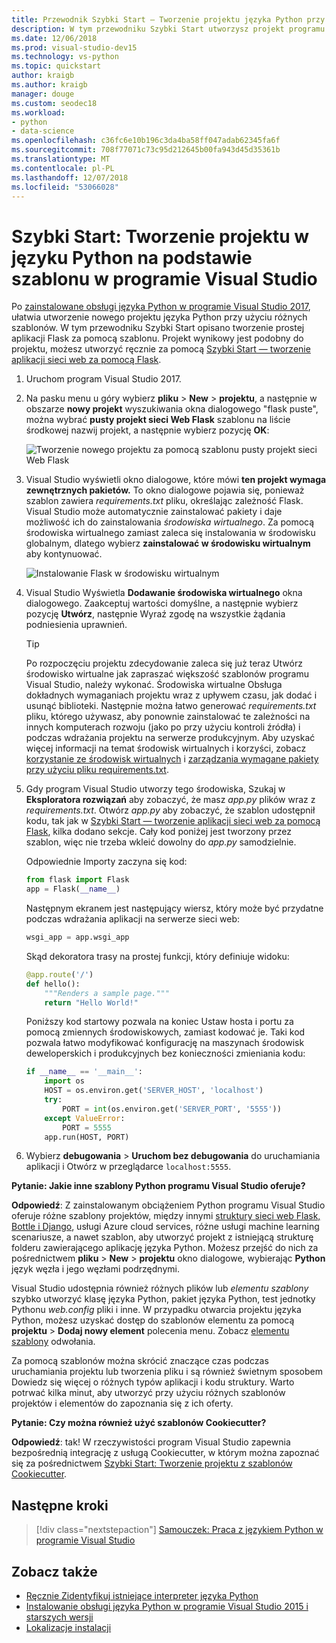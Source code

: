 ```yaml
---
title: Przewodnik Szybki Start — Tworzenie projektu języka Python przy użyciu szablonu
description: W tym przewodniku Szybki Start utworzysz projekt programu Visual Studio dla języka Python dla podstawowych aplikacji Flask za pomocą wbudowanych szablonów.
ms.date: 12/06/2018
ms.prod: visual-studio-dev15
ms.technology: vs-python
ms.topic: quickstart
author: kraigb
ms.author: kraigb
manager: douge
ms.custom: seodec18
ms.workload:
- python
- data-science
ms.openlocfilehash: c36fc6e10b196c3da4ba58ff047adab62345fa6f
ms.sourcegitcommit: 708f77071c73c95d212645b00fa943d45d35361b
ms.translationtype: MT
ms.contentlocale: pl-PL
ms.lasthandoff: 12/07/2018
ms.locfileid: "53066028"
---
```

# <a name="quickstart-create-a-python-project-from-a-template-in-visual-studio"></a>Szybki Start: Tworzenie projektu w języku Python na podstawie szablonu w programie Visual Studio

Po [zainstalowane obsługi języka Python w programie Visual Studio 2017](installing-python-support-in-visual-studio.md), ułatwia utworzenie nowego projektu języka Python przy użyciu różnych szablonów. W tym przewodniku Szybki Start opisano tworzenie prostej aplikacji Flask za pomocą szablonu. Projekt wynikowy jest podobny do projektu, możesz utworzyć ręcznie za pomocą [Szybki Start — tworzenie aplikacji sieci web za pomocą Flask](../ide/quickstart-python.md).

1. Uruchom program Visual Studio 2017.

1. Na pasku menu u góry wybierz **pliku** > **New** > **projektu**, a następnie w obszarze **nowy projekt** wyszukiwania okna dialogowego "flask puste", można wybrać **pusty projekt sieci Web Flask** szablonu na liście środkowej nazwij projekt, a następnie wybierz pozycję **OK**:

    ![Tworzenie nowego projektu za pomocą szablonu pusty projekt sieci Web Flask](media/quickstart-python-06-blank-flask-template.png)

1. Visual Studio wyświetli okno dialogowe, które mówi **ten projekt wymaga zewnętrznych pakietów.** To okno dialogowe pojawia się, ponieważ szablon zawiera *requirements.txt* pliku, określając zależność Flask. Visual Studio może automatycznie zainstalować pakiety i daje możliwość ich do zainstalowania *środowiska wirtualnego*. Za pomocą środowiska wirtualnego zamiast zaleca się instalowania w środowisku globalnym, dlatego wybierz **zainstalować w środowisku wirtualnym** aby kontynuować.

    ![Instalowanie Flask w środowisku wirtualnym](media/quickstart-python-07-install-into-virtual-environment.png)

1. Visual Studio Wyświetla **Dodawanie środowiska wirtualnego** okna dialogowego. Zaakceptuj wartości domyślne, a następnie wybierz pozycję **Utwórz**, następnie Wyraź zgodę na wszystkie żądania podniesienia uprawnień.

    > [!Tip]
    > Po rozpoczęciu projektu zdecydowanie zaleca się już teraz Utwórz środowisko wirtualne jak zapraszać większość szablonów programu Visual Studio, należy wykonać. Środowiska wirtualne Obsługa dokładnych wymaganiach projektu wraz z upływem czasu, jak dodać i usunąć biblioteki. Następnie można łatwo generować *requirements.txt* pliku, którego używasz, aby ponownie zainstalować te zależności na innych komputerach rozwoju (jako po przy użyciu kontroli źródła) i podczas wdrażania projektu na serwerze produkcyjnym. Aby uzyskać więcej informacji na temat środowisk wirtualnych i korzyści, zobacz [korzystanie ze środowisk wirtualnych](../python/selecting-a-python-environment-for-a-project.md#use-virtual-environments) i [zarządzania wymagane pakiety przy użyciu pliku requirements.txt](../python/managing-required-packages-with-requirements-txt.md).

1. Gdy program Visual Studio utworzy tego środowiska, Szukaj w **Eksploratora rozwiązań** aby zobaczyć, że masz *app.py* plików wraz z *requirements.txt*. Otwórz *app.py* aby zobaczyć, że szablon udostępnił kodu, tak jak w [Szybki Start — tworzenie aplikacji sieci web za pomocą Flask](../ide/quickstart-python.md), kilka dodano sekcje. Cały kod poniżej jest tworzony przez szablon, więc nie trzeba wkleić dowolny do *app.py* samodzielnie.

    Odpowiednie Importy zaczyna się kod:

    ```python
    from flask import Flask
    app = Flask(__name__)
    ```

    Następnym ekranem jest następujący wiersz, który może być przydatne podczas wdrażania aplikacji na serwerze sieci web:

    ```python
    wsgi_app = app.wsgi_app
    ```

    Skąd dekoratora trasy na prostej funkcji, który definiuje widoku:

    ```python
    @app.route('/')
    def hello():
        """Renders a sample page."""
        return "Hello World!"
    ```

    Poniższy kod startowy pozwala na koniec Ustaw hosta i portu za pomocą zmiennych środowiskowych, zamiast kodować je. Taki kod pozwala łatwo modyfikować konfigurację na maszynach środowisk deweloperskich i produkcyjnych bez konieczności zmieniania kodu:

    ```python
    if __name__ == '__main__':
        import os
        HOST = os.environ.get('SERVER_HOST', 'localhost')
        try:
            PORT = int(os.environ.get('SERVER_PORT', '5555'))
        except ValueError:
            PORT = 5555
        app.run(HOST, PORT)
    ```

1. Wybierz **debugowania** > **Uruchom bez debugowania** do uruchamiania aplikacji i Otwórz w przeglądarce `localhost:5555`.

**Pytanie: Jakie inne szablony Python programu Visual Studio oferuje?**

**Odpowiedź**: Z zainstalowanym obciążeniem Python programu Visual Studio oferuje różne szablony projektów, między innymi [struktury sieci web Flask, Bottle i Django](../python/python-web-application-project-templates.md), usługi Azure cloud services, różne usługi machine learning scenariusze, a nawet szablon, aby utworzyć projekt z istniejącą strukturę folderu zawierającego aplikację języka Python. Możesz przejść do nich za pośrednictwem **pliku** > **New** > **projektu** okno dialogowe, wybierając **Python** język węzła i jego węzłami podrzędnymi.

Visual Studio udostępnia również różnych plików lub *elementu szablony* szybko utworzyć klasę języka Python, pakiet języka Python, test jednotky Pythonu *web.config* pliki i inne. W przypadku otwarcia projektu języka Python, możesz uzyskać dostęp do szablonów elementu za pomocą **projektu** > **Dodaj nowy element** polecenia menu. Zobacz [elementu szablony](python-item-templates.md) odwołania.

Za pomocą szablonów można skrócić znaczące czas podczas uruchamiania projektu lub tworzenia pliku i są również świetnym sposobem Dowiedz się więcej o różnych typów aplikacji i kodu struktury. Warto potrwać kilka minut, aby utworzyć przy użyciu różnych szablonów projektów i elementów do zapoznania się z ich oferty.

**Pytanie: Czy można również użyć szablonów Cookiecutter?**

**Odpowiedź**: tak! W rzeczywistości program Visual Studio zapewnia bezpośrednią integrację z usługą Cookiecutter, w którym można zapoznać się za pośrednictwem [Szybki Start: Tworzenie projektu z szablonów Cookiecutter](../python/quickstart-04-python-in-visual-studio-project-from-cookiecutter.md).

## <a name="next-steps"></a>Następne kroki

> [!div class="nextstepaction"]
> [Samouczek: Praca z językiem Python w programie Visual Studio](tutorial-working-with-python-in-visual-studio-step-01-create-project.md)

## <a name="see-also"></a>Zobacz także

- [Ręcznie Zidentyfikuj istniejące interpreter języka Python](managing-python-environments-in-visual-studio.md#manually-identify-an-existing-environment)
- [Instalowanie obsługi języka Python w programie Visual Studio 2015 i starszych wersji](installing-python-support-in-visual-studio.md)
- [Lokalizacje instalacji](installing-python-support-in-visual-studio.md#install-locations)
